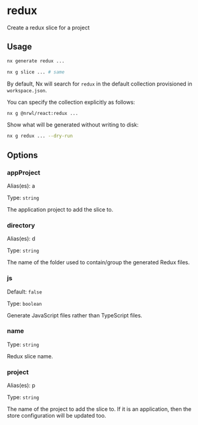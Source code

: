 # redux

Create a redux slice for a project

## Usage

```bash
nx generate redux ...
```

```bash
nx g slice ... # same
```

By default, Nx will search for `redux` in the default collection provisioned in `workspace.json`.

You can specify the collection explicitly as follows:

```bash
nx g @nrwl/react:redux ...
```

Show what will be generated without writing to disk:

```bash
nx g redux ... --dry-run
```

## Options

### appProject

Alias(es): a

Type: `string`

The application project to add the slice to.

### directory

Alias(es): d

Type: `string`

The name of the folder used to contain/group the generated Redux files.

### js

Default: `false`

Type: `boolean`

Generate JavaScript files rather than TypeScript files.

### name

Type: `string`

Redux slice name.

### project

Alias(es): p

Type: `string`

The name of the project to add the slice to. If it is an application, then the store configuration will be updated too.
